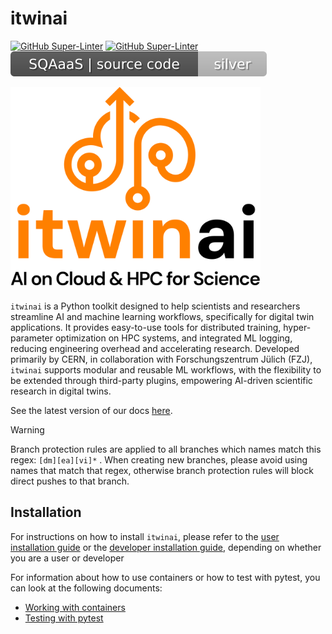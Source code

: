 # itwinai

[![GitHub Super-Linter](https://github.com/interTwin-eu/T6.5-AI-and-ML/actions/workflows/lint.yml/badge.svg)](https://github.com/marketplace/actions/super-linter)
[![GitHub Super-Linter](https://github.com/interTwin-eu/T6.5-AI-and-ML/actions/workflows/check-links.yml/badge.svg)](https://github.com/marketplace/actions/markdown-link-check)
 [![SQAaaS source code](https://github.com/EOSC-synergy/itwinai.assess.sqaaas/raw/main/.badge/status_shields.svg)](https://sqaaas.eosc-synergy.eu/#/full-assessment/report/https://raw.githubusercontent.com/eosc-synergy/itwinai.assess.sqaaas/main/.report/assessment_output.json)

<!-- markdownlint-disable MD033 -->
<picture>
  <source media="(prefers-color-scheme: dark)" srcset="./docs/images/icon-itwinai-orange-white-subtitle.png">
  <img src="./docs/images/icon-itwinai-orange-black-subtitle.png" alt="itwinai-icon" width="400">
</picture>
<!-- markdownlint-enable MD033 -->

`itwinai` is a Python toolkit designed to help scientists and researchers streamline AI and machine learning
workflows, specifically for digital twin applications. It provides easy-to-use tools for distributed training,
hyper-parameter optimization on HPC systems, and integrated ML logging, reducing engineering overhead and accelerating
research. Developed primarily by CERN, in collaboration with Forschungszentrum Jülich (FZJ), `itwinai` supports modular
and reusable ML workflows, with the flexibility to be extended through third-party plugins, empowering AI-driven scientific
research in digital twins.

See the latest version of our docs [here](https://itwinai.readthedocs.io/).

> [!WARNING]
> Branch protection rules are applied to all branches which names
> match this regex: `[dm][ea][vi]*` . When creating new branches,
> please avoid using names that match that regex, otherwise branch
> protection rules will block direct pushes to that branch.

## Installation

For instructions on how to install `itwinai`, please refer to the
[user installation guide](https://itwinai.readthedocs.io/latest/installation/user_installation.html)
or the
[developer installation guide](https://itwinai.readthedocs.io/latest/installation/developer_installation.html),
depending on whether you are a user or developer

For information about how to use containers or how to test with pytest, you can look
at the following documents:

- [Working with containers](/docs/working-with-containers.md)
- [Testing with pytest](/docs/testing-with-pytest.md)
